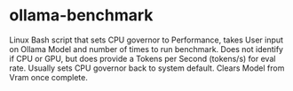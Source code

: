 # ollama-benchmark
Linux Bash script that sets CPU governor to Performance, takes User input on Ollama Model and number of times to run benchmark. Does not identify if CPU or GPU, but does provide a Tokens per Second (tokens/s) for eval rate. Usually sets CPU governor back to system default. Clears Model from Vram once complete.  
